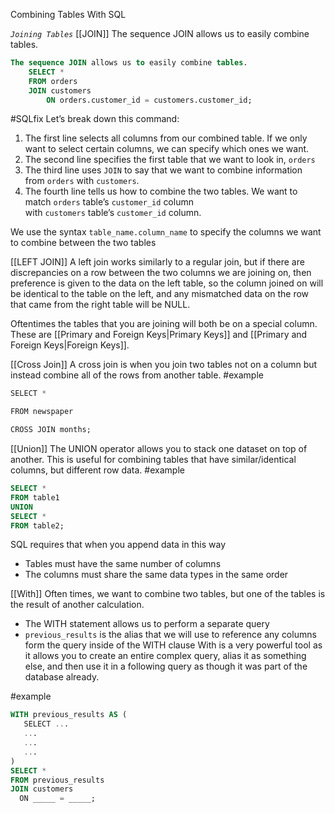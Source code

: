 Combining Tables With SQL

*`Joining Tables`*
[[JOIN]]
The sequence JOIN allows us to easily combine tables.
```SQL
The sequence JOIN allows us to easily combine tables.
	SELECT *  
	FROM orders  
	JOIN customers  
		ON orders.customer_id = customers.customer_id;
```


#SQLfix
Let’s break down this command:

1.  The first line selects all columns from our combined table. If we only want to select certain columns, we can specify which ones we want.
2.  The second line specifies the first table that we want to look in, `orders`
3.  The third line uses `JOIN` to say that we want to combine information from `orders` with `customers`.
4.  The fourth line tells us how to combine the two tables. We want to match `orders` table’s `customer_id` column with `customers` table’s `customer_id` column.

We use the syntax `table_name.column_name` to specify the columns we want to combine between the two tables

[[LEFT JOIN]]
A left join works similarly to a regular join, but if there are discrepancies on a row between the two columns we are joining on, then preference is given to the data on the left table, so the column joined on will be identical to the table on the left, and any mismatched data on the row that came from the right table will be NULL. 

Oftentimes the tables that you are joining will both be on a special column. These are [[Primary and Foreign Keys|Primary Keys]] and [[Primary and Foreign Keys|Foreign Keys]]. 

[[Cross Join]]
A cross join is when you join two tables not on a column but instead combine all of the rows from another table. 
#example 
```SQL
SELECT * 

FROM newspaper 

CROSS JOIN months;
```

[[Union]]
The UNION operator allows you to stack one dataset on top of another. This is useful for combining tables that have similar/identical columns, but different row data. 
#example 
```SQL
SELECT *  
FROM table1  
UNION  
SELECT *  
FROM table2;
```
SQL requires that when you append data in this way
- Tables must have the same number of columns
- The columns must share the same data types in the same order

[[With]]
Often times, we want to combine two tables, but one of the tables is the result of another calculation.
- The WITH statement allows us to perform a separate query
- `previous_results` is the alias that we will use to reference any columns form the query inside of the WITH clause
With is a very powerful tool as it allows you to create an entire complex query, alias it as something else, and then use it in a following query as though it was part of the database already. 

#example 
```SQL
WITH previous_results AS (  
   SELECT ...  
   ...  
   ...  
   ...  
)  
SELECT *  
FROM previous_results  
JOIN customers  
  ON _____ = _____;
```
